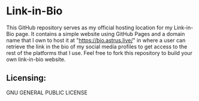 # Link-in-Bio
This GitHub repository serves as my official hosting location for my Link-in-Bio page. It contains a simple website using GitHub Pages and a domain name that I own to host it at "https://bio.astrus.live/" in where a user can retrieve the link in the bio of my social media profiles to get access to the rest of the platforms that I use. Feel free to fork this repository to build your own link-in-bio website.

## Licensing:
GNU GENERAL PUBLIC LICENSE
